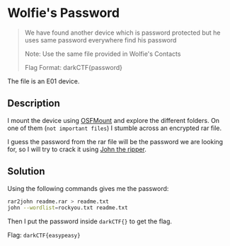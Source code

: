 # Wolfie's Password

> We have found another device which is password protected but he uses same password everywhere find his password
>
> Note: Use the same file provided in Wolfie's Contacts
>
> Flag Format: darkCTF{password}

The file is an E01 device.

## Description

I mount the device using [OSFMount](https://www.osforensics.com/tools/mount-disk-images.html) and explore the different folders. On one of them (`not important files`) I stumble across an encrypted rar file.

I guess the password from the rar file will be the password we are looking for, so I will try to crack it using [John the ripper](https://www.openwall.com/john/).

## Solution

Using the following commands gives me the password:

``` bash
rar2john readme.rar > readme.txt
john --wordlist=rockyou.txt readme.txt
```

Then I put the password inside `darkCTF{}` to get the flag.

Flag: `darkCTF{easypeasy}`